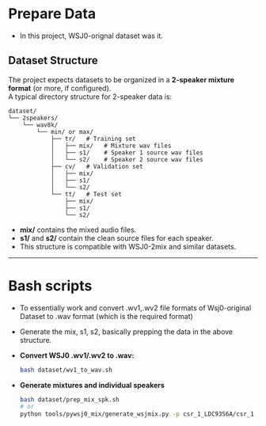 # Prepare Data

- In this project, WSJ0-orignal dataset was it.
  
## Dataset Structure

The project expects datasets to be organized in a **2-speaker mixture format** (or more, if configured).  
A typical directory structure for 2-speaker data is:

```
dataset/
└── 2speakers/
    └── wav8k/
        └── min/ or max/
            ├── tr/   # Training set
            │   ├── mix/   # Mixture wav files
            │   ├── s1/    # Speaker 1 source wav files
            │   └── s2/    # Speaker 2 source wav files
            ├── cv/   # Validation set
            │   ├── mix/
            │   ├── s1/
            │   └── s2/
            └── tt/   # Test set
                ├── mix/
                ├── s1/
                └── s2/
```
- **mix/** contains the mixed audio files.
- **s1/** and **s2/** contain the clean source files for each speaker.
- This structure is compatible with WSJ0-2mix and similar datasets.

---

# Bash scripts
- To essentially work and convert .wv1,.wv2 file formats of Wsj0-original Dataset to .wav format (which is the required format)
- Generate the mix, s1, s2, basically prepping the data in the above structure.

- **Convert WSJ0 .wv1/.wv2 to .wav:**
  ```bash
  bash dataset/wv1_to_wav.sh
  ```
- **Generate mixtures and individual speakers**
  ```bash
  bash dataset/prep_mix_spk.sh
  # or
  python tools/pywsj0_mix/generate_wsjmix.py -p csr_1_LDC93S6A/csr_1 -o mix_splits_data -n 2 -sr 8000 --len_mode min max
